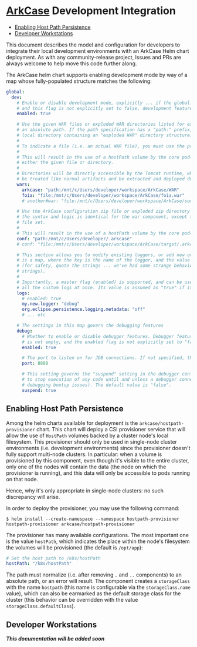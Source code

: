 
# [ArkCase](https://www.arkcase.com/) Development Integration

- [Enabling Host Path Persistence](#hostpath)
- [Developer Workstations](#workstations)

This document describes the model and configuration for developers to integrate their local development environments with an ArkCase Helm chart deployment. As with any community-release project, Issues and PRs are always welcome to help move this code further along.

The ArkCase helm chart supports enabling development mode by way of a map whose fully-populated structure matches the following:

```yaml
global:
  dev:
    # Enable or disable development mode, explicitly ... if the global.dev map is not empty,
    # and this flag is not explicitly set to false, development features will be enabled.
    enabled: true

    # Use the given WAR files or exploded WAR directories listed for execution. The path must be
    # an absolute path. If the path specification has a "path:" prefix, it's assumed to be a
    # local directory containing an "exploded WAR" directory structure.
    #
    # To indicate a file (i.e. an actual WAR file), you must use the prefix "file:".
    #
    # This will result in the use of a hostPath volume by the core pod(s) that will point to
    # either the given file or directory.
    #
    # Directories will be directly accessible by the Tomcat runtime, while files will instead
    # be treated like normal artifacts and be extracted and deployed during the deployment phase.
    wars:
      arkcase: "path:/mnt/c/Users/developer/workspace/ArkCase/WAR"
      foia: "file:/mnt/c/Users/developer/workspace/ArkCase/foia.war"
      # another#war: "file:/mnt/c/Users/developer/workspace/ArkCase/some/other/path.war"

    # Use the ArkCase configuration zip file or exploded zip directory at this location for execution.
    # the syntax and logic is identical for the war component, except this is for the .arkcase configuration
    # file set.
    #
    # This will result in the use of a hostPath volume by the core pod(s)
    conf: "path:/mnt/c/Users/developer/.arkcase"
    # conf: "file:/mnt/c/Users/developer/workspace/ArkCase/target/.arkcase.zip"

    # This section allows you to modify existing loggers, or add new ones.  The format
    # is a map, where the key is the name of the logger, and the value is the Log4J level
    # (for safety, quote the strings ... we've had some strange behavior with unquoted
    # strings).
    #
    # Importantly, a master flag (enabled) is supported, and can be used to turn on or off
    # all the custom logs at once. Its value is assumed as "true" if it's not specified.
    logs:
      # enabled: true
      my.new.logger: "debug"
      org.eclipse.persistence.logging.metadata: "off"
      # ... etc

    # The settings in this map govern the debugging features
    debug:
      # Whether to enable or disable debugger features. Debugger features will be enabled if the debug map
      # is not empty, and the enabled flag is not explicitly set to "false"
      enabled: true

      # The port to listen on for JDB connections. If not specified, the default of 8888 is used.
      port: 8888

      # This setting governs the "suspend" setting in the debugger configuration for the JVM, and is useful
      # to stop execution of any code until and unless a debugger connects to the instance (i.e. for
      # debugging bootup issues). The default value is "false".
      suspend: true
```

## <a name="hostpath"></a>Enabling Host Path Persistence

Among the helm charts available for deployment is the `arkcase/hostpath-provisioner` chart. This chart will deploy a CSI provisioner service that will allow the use of `HostPath` volumes backed by a cluster node's local filesystem. This provisioner should only be used in single-node cluster environments (i.e. development environments) since the provisioner doesn't fully support multi-node clusters. In particular: when a volume is provisioned by this component, even though it's visible to the entire cluster, only one of the nodes will contain the data (the node on which the provisioner is running), and this data will only be accessible to pods running on that node.

Hence, why it's only appropriate in single-node clusters: no such discrepancy will arise.

In order to deploy the provisioner, you may use the following command:

`$ helm install --create-namespace --namespace hostpath-provisioner hostpath-provisioner arkcase/hostpath-provisioner`

The provisioner has many available configurations. The most important one is the value `hostPath`, which indicates the place within the node's filesystem the volumes will be provisioned (the default is `/opt/app`):

```yaml
# Set the host path to /k8s/hostPath
hostPath: "/k8s/hostPath"
```

The path must normalize (i.e. after removing `.` and `..` components) to an absolute path, or an error will result. The component creates a `storageClass` with the name `hostpath` (this name is configurable via the `storageClass.name` value), which can also be earmarked as the default storage class for the cluster (this behavior can be overridden with the value `storageClass.defaultClass`).

## <a name="workstations"></a>Developer Workstations

***This documentation will be added soon***
